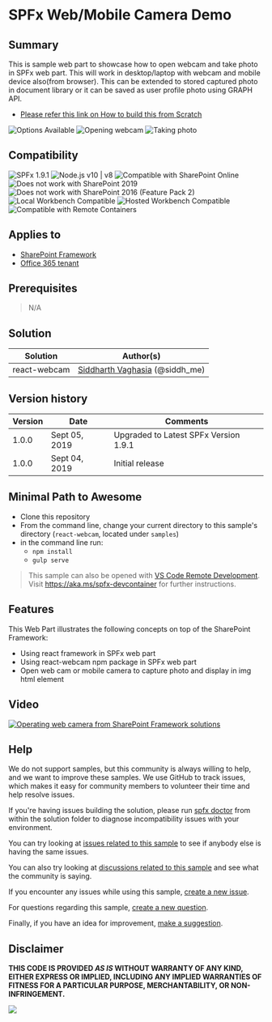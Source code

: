 # SPFx Web/Mobile Camera Demo

## Summary

This is sample web part to showcase how to open webcam and take photo in SPFx web part. This will work in desktop/laptop with webcam and mobile device also(from browser). This can be extended to stored captured photo in document library or it can be saved as user profile photo using GRAPH API.

* [Please refer this link on How to build this from Scratch](https://www.c-sharpcorner.com/article/how-to-open-webmobile-camera-and-take-photo-from-spfx-webpart/)

![Options Available](./assets/3.png?raw=true "Options Available")
![Opening webcam](./assets/4.png?raw=true "Opening webcam")
![Taking photo](./assets/5.png?raw=true "Taking photo")

## Compatibility

![SPFx 1.9.1](https://img.shields.io/badge/SPFx-1.9.1-green.svg) 
![Node.js v10 | v8](https://img.shields.io/badge/Node.js-v10%20%7C%20v8-green.svg) 
![Compatible with SharePoint Online](https://img.shields.io/badge/SharePoint%20Online-Compatible-green.svg)
![Does not work with SharePoint 2019](https://img.shields.io/badge/SharePoint%20Server%202019-Incompatible-red.svg "SharePoint Server 2019 requires SPFx 1.4.1 or lower")
![Does not work with SharePoint 2016 (Feature Pack 2)](https://img.shields.io/badge/SharePoint%20Server%202016%20(Feature%20Pack%202)-Incompatible-red.svg "SharePoint Server 2016 Feature Pack 2 requires SPFx 1.1")
![Local Workbench Compatible](https://img.shields.io/badge/Local%20Workbench-Compatible-green.svg)
![Hosted Workbench Compatible](https://img.shields.io/badge/Hosted%20Workbench-Compatible-green.svg)
![Compatible with Remote Containers](https://img.shields.io/badge/Remote%20Containers-Compatible-green.svg)

## Applies to

* [SharePoint Framework](https://docs.microsoft.com/sharepoint/dev/spfx/sharepoint-framework-overview)
* [Office 365 tenant](https://docs.microsoft.com/sharepoint/dev/spfx/set-up-your-developer-tenant)


## Prerequisites

> N/A

## Solution

Solution|Author(s)
--------|---------
react-webcam | [Siddharth Vaghasia](https://github.com/siddharth-vaghasia) (@siddh_me)

## Version history

Version|Date|Comments
-------|----|--------
1.0.0|Sept 05, 2019|Upgraded to Latest SPFx Version 1.9.1
1.0.0|Sept 04, 2019|Initial release

## Minimal Path to Awesome

* Clone this repository
* From the command line, change your current directory to this sample's directory (`react-webcam`, located under `samples`)
* in the command line run:
  * `npm install`
  * `gulp serve`

>  This sample can also be opened with [VS Code Remote Development](https://code.visualstudio.com/docs/remote/remote-overview). Visit https://aka.ms/spfx-devcontainer for further instructions.


## Features

This Web Part illustrates the following concepts on top of the SharePoint Framework:

* Using react framework in SPFx web part
* Using react-webcam npm package in SPFx web part
* Open web cam or mobile camera to capture photo and display in img html element

## Video

[![Operating web camera from SharePoint Framework solutions](./assets/video-thumbnail.jpg)](https://www.youtube.com/watch?v=YIaCEkjCTKc "Operating web camera from SharePoint Framework solutions")


## Help

We do not support samples, but this community is always willing to help, and we want to improve these samples. We use GitHub to track issues, which makes it easy for  community members to volunteer their time and help resolve issues.

If you're having issues building the solution, please run [spfx doctor](https://pnp.github.io/cli-microsoft365/cmd/spfx/spfx-doctor/) from within the solution folder to diagnose incompatibility issues with your environment.

You can try looking at [issues related to this sample](https://github.com/pnp/sp-dev-fx-webparts/issues?q=label%3A%22sample%3A%20react-webcam") to see if anybody else is having the same issues.

You can also try looking at [discussions related to this sample](https://github.com/pnp/sp-dev-fx-webparts/discussions?discussions_q=react-webcam) and see what the community is saying.

If you encounter any issues while using this sample, [create a new issue](https://github.com/pnp/sp-dev-fx-webparts/issues/new?assignees=&labels=Needs%3A+Triage+%3Amag%3A%2Ctype%3Abug-suspected%2Csample%3A%20react-webcam&template=bug-report.yml&sample=react-webcam&authors=@siddharth-vaghasia&title=react-webcam%20-%20).

For questions regarding this sample, [create a new question](https://github.com/pnp/sp-dev-fx-webparts/issues/new?assignees=&labels=Needs%3A+Triage+%3Amag%3A%2Ctype%3Aquestion%2Csample%3A%20react-webcam&template=question.yml&sample=react-webcam&authors=@siddharth-vaghasia&title=react-webcam%20-%20).

Finally, if you have an idea for improvement, [make a suggestion](https://github.com/pnp/sp-dev-fx-webparts/issues/new?assignees=&labels=Needs%3A+Triage+%3Amag%3A%2Ctype%3Aenhancement%2Csample%3A%20react-webcam&template=question.yml&sample=react-webcam&authors=@siddharth-vaghasia&title=react-webcam%20-%20).

## Disclaimer

**THIS CODE IS PROVIDED *AS IS* WITHOUT WARRANTY OF ANY KIND, EITHER EXPRESS OR IMPLIED, INCLUDING ANY IMPLIED WARRANTIES OF FITNESS FOR A PARTICULAR PURPOSE, MERCHANTABILITY, OR NON-INFRINGEMENT.**



<img src="https://pnptelemetry.azurewebsites.net/sp-dev-fx-webparts/samples/react-webcam" />
